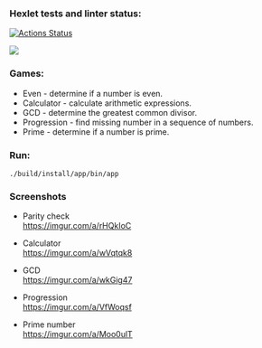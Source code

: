 ### Hexlet tests and linter status:
[![Actions Status](https://github.com/ddm14159/java-project-61/actions/workflows/hexlet-check.yml/badge.svg)](https://github.com/ddm14159/java-project-61/actions)

<a href="https://codeclimate.com/github/ddm14159/java-project-61/maintainability"><img src="https://api.codeclimate.com/v1/badges/76ae94085c0e9a7c5def/maintainability" /></a>

### Games:
* Even - determine if a number is even.
* Calculator - calculate arithmetic expressions.
* GCD - determine the greatest common divisor.
* Progression - find missing number in a sequence of numbers.
* Prime - determine if a number is prime.

### Run:
    ./build/install/app/bin/app 

### Screenshots
- Parity check<br />
  https://imgur.com/a/rHQkIoC
  <br />

- Calculator<br />
  https://imgur.com/a/wVqtqk8
  <br />

- GCD<br />
  https://imgur.com/a/wkGig47
  <br />

- Progression<br />
  https://imgur.com/a/VfWoqsf
  <br />

- Prime number<br />
  https://imgur.com/a/Moo0ulT
  <br />